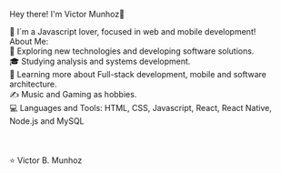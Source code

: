 Hey there! I'm Victor Munhoz👋

🚀 I´m a Javascript lover, focused in web and mobile development! <br>
  About Me:<br>
🤔   Exploring new technologies and developing software solutions.<br>
🎓   Studying analysis and systems development.<br>
🌱   Learning more about Full-stack development, mobile and software architecture.<br>
✍️   Music and Gaming as hobbies.<br>
💻 Languages and Tools: HTML, CSS, Javascript, React, React Native, Node.js and MySQL<br>
  <br>
  <br>
<br>
⭐️ Victor B. Munhoz 
